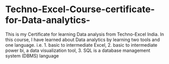 # Techno-Excel-Course-certificate-for-Data-analytics-
This is my Certificate for learning Data analysis from Techno-Excel India.
In this course, I have learned about Data analytics by learning two tools and one language.
i.e. 1. basic to intermediate Excel, 2. basic to intermediate power bi, a data visualization tool, 3. SQL is a database management system (DBMS) language
